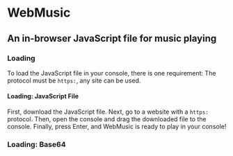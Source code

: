 # WebMusic
## An in-browser JavaScript file for music playing

### Loading
To load the JavaScript file in your console, there is one requirement:
The protocol must be `https:`, any site can be used.

#### Loading: JavaScript File
First, download the JavaScript file.
Next, go to a website with a `https:` protocol.
Then, open the console and drag the downloaded file to the console.
Finally, press Enter, and WebMusic is ready to play in your console!

### Loading: Base64
